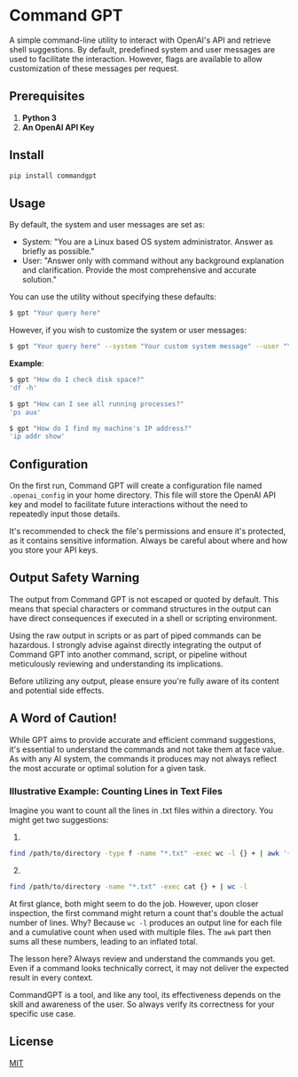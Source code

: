 # Command GPT

A simple command-line utility to interact with OpenAI's API and retrieve shell suggestions. By default, predefined system and user messages are used to facilitate the interaction. However, flags are available to allow customization of these messages per request.

## Prerequisites

1. **Python 3**
2. **An OpenAI API Key**

## Install

```bash
pip install commandgpt
```

## Usage

By default, the system and user messages are set as:
- System: "You are a Linux based OS system administrator. Answer as briefly as possible."
- User: "Answer only with command without any background explanation and clarification. Provide the most comprehensive and accurate solution."

You can use the utility without specifying these defaults:

```bash
$ gpt "Your query here"
```

However, if you wish to customize the system or user messages:

```bash
$ gpt "Your query here" --system "Your custom system message" --user "Your custom user prefix"
```

**Example**:

```bash
$ gpt "How do I check disk space?"
'df -h'

```

```bash
$ gpt "How can I see all running processes?"
'ps aux'
```
```bash
$ gpt "How do I find my machine's IP address?"
'ip addr show'
```

## Configuration

On the first run, Command GPT will create a configuration file named `.openai_config` in your home directory. This file will store the OpenAI API key and model to facilitate future interactions without the need to repeatedly input those details.

It's recommended to check the file's permissions and ensure it's protected, as it contains sensitive information. Always be careful about where and how you store your API keys.

## Output Safety Warning

The output from Command GPT is not escaped or quoted by default. This means that special characters or command structures in the output can have direct consequences if executed in a shell or scripting environment.

Using the raw output in scripts or as part of piped commands can be hazardous. I strongly advise against directly integrating the output of Command GPT into another command, script, or pipeline without meticulously reviewing and understanding its implications.

Before utilizing any output, please ensure you're fully aware of its content and potential side effects. 

## A Word of Caution!

While GPT aims to provide accurate and efficient command suggestions, it's essential to understand the commands and not take them at face value. As with any AI system, the commands it produces may not always reflect the most accurate or optimal solution for a given task.

### Illustrative Example: Counting Lines in Text Files

Imagine you want to count all the lines in .txt files within a directory. You might get two suggestions:

1. 
```bash
find /path/to/directory -type f -name "*.txt" -exec wc -l {} + | awk '{sum += $1} END {print sum}'
```
2.
```bash
find /path/to/directory -name "*.txt" -exec cat {} + | wc -l
```
At first glance, both might seem to do the job. However, upon closer inspection, the first command might return a count that's double the actual number of lines. Why? Because `wc -l` produces an output line for each file and a cumulative count when used with multiple files. The `awk` part then sums all these numbers, leading to an inflated total.

The lesson here? Always review and understand the commands you get. Even if a command looks technically correct, it may not deliver the expected result in every context.

CommandGPT is a tool, and like any tool, its effectiveness depends on the skill and awareness of the user. So always verify its correctness for your specific use case.

## License

[MIT](https://choosealicense.com/licenses/mit/)